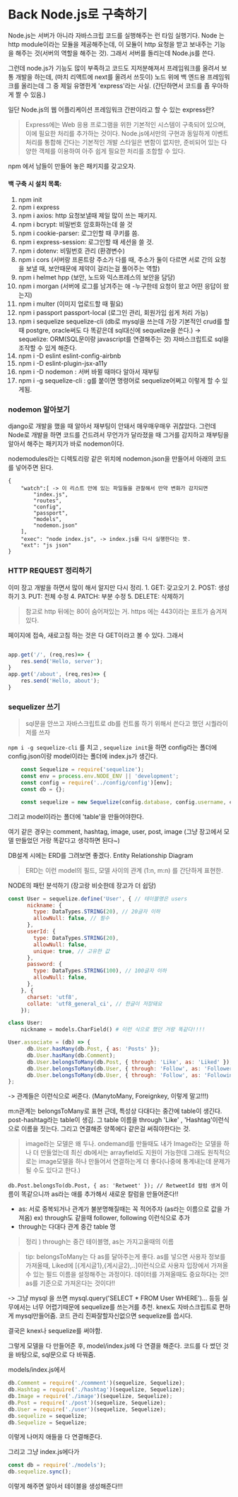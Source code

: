 # Back Node.js로 구축하기

Node.js는 서버가 아니라 자바스크립 코드를 실행해주는 런 타임 실행기다. 
Node 는 http module이라는 모듈을 제공해주는데, 이 모듈이 http 요청을 받고 보내주는 기능을 해주는 것(서버의 역할을 해주는 것). 그래서 서버를 돌리는데 Node.js를 쓴다. 

그런데 node.js가 기능도 많이 부족하고 코드도 지저분해져서 프레임워크를 올려서 보통 개발을 하는데, (마치 리액트에 next를 올려서 쓰듯이) 노드 위에 백 엔드용 프레임워크를 올리는데 그 중 제일 유명한게 'express'라는 사실. (간단하면서 코드를 좀 우아하게 짤 수 있음.)

일단 Node.js의 웹 어플리케이션 프레임워크 간판이라고 할 수 있는 express란? 

> Express에는 Web 응용 프로그램을 위한 기본적인 시스템이 구축되어 있으며, 이에 필요한 처리를 추가하는 것이다. Node.js에서만의 구현과 동일하게 이벤트 처리를 통합해 간다는 기본적인 개발 스타일은 변함이 없지만, 준비되어 있는 다양한 객체를 이용하여 아주 쉽게 필요한 처리를 조합할 수 있다.

npm 에서 남들이 만들어 놓은 패키지를 갖고오자. 
#### 백 구축 시 설치 목록: 
1. npm init 
2. npm i express 
3. npm i axios: http 요청보낼때 제일 많이 쓰는 패키지.
4. npm i bcrypt: 비밀번호 암호화하는데 쓸 것
5. npm i cookie-parser: 로그인할 때 쿠키를 씀.
6. npm i express-session: 로그인할 때 세션을 쓸 것.
7. npm i dotenv: 비밀번호 관리 (환경변수)
8. npm i cors (서버랑 프론트랑 주소가 다를 때, 주소가 둘이 다르면 서로 간의 요청을 보낼 때, 보안때문에 제약이 걸리는걸 풀어주는 역할)
9. npm i helmet hpp (보안, 노드와 익스프레스의 보안을 담당)
10. npm i morgan (서버에 로그를 남겨주는 애 -누구한테 요청이 왔고 어떤 응답이 왔는지)
11. npm i multer (이미지 업로드할 때 필요)
12. npm i passport passport-local (로그인 관리, 회원가입 쉽게 처리 가능)
13. npm i sequelize sequelize-cli (db로 mysql을 쓰는데 가장 기본적인 crud를 할 때 postgre, oracle써도 다 똑같은데 sql대신에 sequelize을 쓴다.)
-> sequelize: ORM(SQL문이랑 javascript를 연결해주는 것) 자바스크립트로 sql을 조작할 수 있게 해준다. 
14. npm i -D eslint eslint-config-airbnb
15. npm i -D eslint-plugin-jsx-a11y 
16. npm i -D nodemon : 서버 바뀔 때마다 알아서 재부팅 
17. npm i -g sequelize-cli : g를 붙이면 명령어로 sequelize어쩌고 이렇게 할 수 있게됨.

### nodemon 알아보기 
django로 개발을 했을 때 알아서 재부팅이 안돼서 매우매우매우 귀찮았다. 그런데 Node로 개발을 하면 코드를 건드려서 무언가가 달라졌을 때 그거를 감지하고 재부팅을 알아서 해주는 패키지가 바로 nodemon이다. 

nodemodules라는 디렉토리랑 같은 위치에 nodemon.json을 만들어서 아래의 코드를 넣어주면 된다. 

    {
        "watch":[ -> 이 리스트 안에 있는 파일들을 관찰해서 만약 변화가 감지되면 
            "index.js",
            "routes",
            "config",
            "passport",
            "models",
            "nodemon.json"
        ],
        "exec": "node index.js", -> index.js를 다시 실행한다는 뜻.
        "ext": "js json"
    }

### HTTP REQUEST 정리하기
이미 장고 개발을 하면서 많이 해서 알지만 다시 정리. 
    1. GET: 갖고오기
    2. POST: 생성하기
    3. PUT: 전체 수정 
    4. PATCH: 부분 수정 
    5. DELETE: 삭제하기 

> 참고로 http 뒤에는 80이 숨어져있는 거. https 에는 443이라는 포트가 숨겨져 있다.

페이지에 접속, 새로고침 하는 것은 다 GET이라고 볼 수 있다. 그래서 

```javascript

app.get('/', (req,res)=> {
    res.send('Hello, server');
}
app.get('/about', (req,res)=> {
    res.send('Hello, about');
}

```

### sequelizer 쓰기 

> sql문을 안쓰고 자바스크립트로 db를 컨트롤 하기 위해서 쓴다고 했던 시퀄라이저를 쓰자

`npm i -g sequelize-cli` 를 치고 ,
`sequelize init`을 하면 config라는 폴더에 config.json이랑 model이라는 폴더에 index.js가 생긴다. 

```javascript
    const Sequelize = require('sequelize');
    const env = process.env.NODE_ENV || 'development';
    const config = require('../config/config')[env];
    const db = {};

    const sequelize = new Sequelize(config.database, config.username, config.password, config);
```
그리고 model이라는 폴더에 'table'을 만들어야한다. 

여기 같은 경우는 comment, hashtag, image, user, post, image (그냥 장고에서 모델 만들었던 거랑 똑같다고 생각하면 된다~)

DB설계 시에는 ERD를 그려보면 좋겠다. Entity Relationship Diagram

> ERD는 이런 model의 필드, 모델 사이의 관계 (1:n, m:n) 를 간단하게 표현한.

NODE의 패턴 분석하기 (장고랑 비슷한데 장고가 더 쉽당)

```javascript
const User = sequelize.define('User', { // 테이블명은 users
      nickname: {
        type: DataTypes.STRING(20), // 20글자 이하
        allowNull: false, // 필수
      },
      userId: {
        type: DataTypes.STRING(20),
        allowNull: false,
        unique: true, // 고유한 값
      },
      password: {
        type: DataTypes.STRING(100), // 100글자 이하
        allowNull: false,
      },
    }, {
      charset: 'utf8',
      collate: 'utf8_general_ci', // 한글이 저장돼요
    });
```

```python
class User: 
    nickname = models.CharField() # 이런 식으로 했던 거랑 똑같다!!!!
```

```javascript
User.associate = (db) => {
      db.User.hasMany(db.Post, { as: 'Posts' });
      db.User.hasMany(db.Comment);
      db.User.belongsToMany(db.Post, { through: 'Like', as: 'Liked' });
      db.User.belongsToMany(db.User, { through: 'Follow', as: 'Followers', foreignKey: 'followingId' });
      db.User.belongsToMany(db.User, { through: 'Follow', as: 'Followings', foreignKey: 'followerId' });
};
```
-> 관계들은 이런식으로 써준다. (ManytoMany, Foreignkey, 이렇게 말고!!!)

m:n관계는 belongsToMany로 표현 근데, 특성상 다대다는 중간에 table이 생긴다. 
post-hashtag라는 table이 생김. 그 table 이름을 through 'Like' , 'Hashtag'이런식으로 이름을 짓는다. 
그리고 연결해준 양쪽에다 같은걸 써줘야한다는 것. 

> image라는 모델은 왜 두나. ondemand를 만들때도 내가 Image라는 모델을 하나 더 만들었는데 최신 db에서는 arrayfield도 지원이 가능한데 그래도 원칙적으로는 image모델을 하나 만들어서 연결하는게 더 좋다(나중에 통계내는데 문제가 될 수도 있다고 한다.) 

`db.Post.belongsTo(db.Post, { as: 'Retweet' }); // RetweetId 컬럼 생겨`
이름이 똑같으니까 as라는 애를 추가해서 새로운 칼럼을 만들어준다!! 

- as: 서로 중복되거나 관계가 불분명해질때는 꼭 적어주자 (as라는 이름으로 값을 가져옴)
ex) through도 같을때 follower, following 이런식으로 추가 
- through는 다대다 관계 중간 table 명 

> 정리 ) through는 중간 테이블명, as는 가지고올때의 이름 

> tip: belongsToMany는 다 as를 달아주는게 좋다. as를 넣으면 사용자 정보를 가져올때, Liked에 [{게시글1},{게시글2},..]이런식으로 사용자 입장에서 가져올 수 있는 필드 이름을 설정해주는 과정이다. 데이터를 가져올때도 중요하다는 것!! as를 기준으로 가져온다는 것이다!!

-> 그냥 mysql 을 쓰면 mysql.query('SELECT * FROM User WHERE')... 등등 
실무에서는 너무 어렵기때문에 sequelize를 쓰는거를 추천. knex도 자바스크립트로 편하게 mysql만들어줌. 코드 관리 진짜잘할자신없으면 sequelize를 씁시다.

결국은 knex나 sequelize를 써야함.  


그렇게 모델을 다 만들어준 후, model/index.js에 다 연결을 해준다. 코드를 다 썼던 것을 바탕으로, sql문으로 다 바꿔줌. 

models/index.js에서 
```javascript
db.Comment = require('./comment')(sequelize, Sequelize);
db.Hashtag = require('./hashtag')(sequelize, Sequelize);
db.Image = require('./image')(sequelize, Sequelize);
db.Post = require('./post')(sequelize, Sequelize);
db.User = require('./user')(sequelize, Sequelize);
db.sequelize = sequelize;
db.Sequelize = Sequelize;
``` 
이렇게 나머지 애들을 다 연결해준다. 

그리고 그냥 index.js에다가 

```javascript
const db = require('./models');
db.sequelize.sync();
``` 
이렇게 해주면 알아서 테이블을 생성해준다!!! 

```javascript

``` 